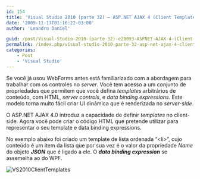 ```yaml
---
id: 154
title: 'Visual Studio 2010 (parte 32) – ASP.NET AJAX 4 (Client Templates)'
date: '2009-11-17T01:16:22-03:00'
author: 'Leandro Daniel'

guid: /post/Visual-Studio-2010-(parte-32)-e28093-ASPNET-AJAX-4-(Client-Templates).aspx
permalink: /index.php/visual-studio-2010-parte-32-asp-net-ajax-4-client-templates/
categories:
    - Post
    - 'Visual Studio'
---
```


Se você já usou WebForms antes está familiarizado com a abordagem para trabalhar com os controles no *server*. Você tem acesso a um conjunto de propriedades que permitem que você defina *templates* arbitrários de conteúdo, com HTML, *server controls*, e *data binding expressions*. Este modelo torna muito fácil criar UI dinâmica que é renderizada no *server-side*.

O ASP.NET AJAX 4.0 introduz a capacidade de definir *templates* no client-side. Agora você pode criar o código HTML que pretende utilizar para representar o seu template e data binding expressions.

No exemplo abaixo foi criado um template de lista ordenada “&lt;li&gt;”, cujo conteúdo é um item da lista que por sua vez é o valor da propriedade *Name* do objeto ***JSON*** que é ligado a ele. O ***data binding expression*** se assemelha ao do WPF.

![VS2010ClientTemplates](http://leandrodaniel.com/pics/WindowsLiveWriter/VisualStudio2010.NETAJAX4ClientTemplates/2ADA7E0D/VS2010ClientTemplates.gif "VS2010ClientTemplates")